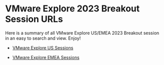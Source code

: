 # VMware Explore 2023 Breakout Session URLs

Here is a summary of all VMware Explore US/EMEA 2023 Breakout session in an easy to search and view. Enjoy!

* [VMware Explore US Sessions](vmware-explore-us.md)

* [VMware Explore EMEA Sessions](vmware-explore-emea.md)